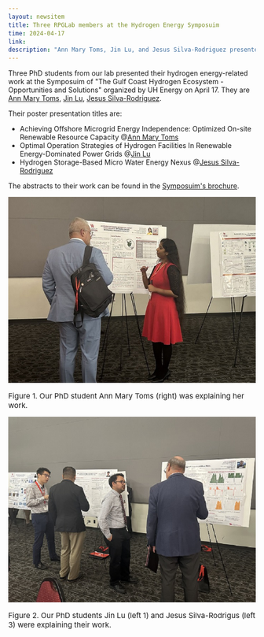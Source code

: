 ```yaml
---
layout: newsitem
title: Three RPGLab members at the Hydrogen Energy Symposuim 
time: 2024-04-17
link: 
description: "Ann Mary Toms, Jin Lu, and Jesus Silva-Rodriguez presented their hydrogen energy-related work at this Symposuim."
---
```


Three PhD students from our lab presented their hydrogen energy-related work at the Symposuim of "The Gulf Coast Hydrogen Ecosystem - Opportunities and Solutions" organized by UH Energy on April 17. They are <a href="/people/Ann-Mary-Toms" class="off" target="_blank">Ann Mary Toms</a>, <a href="/people/Jin-Lu" class="off" target="_blank">Jin Lu</a>, <a href="/people/Jesus-SilvaRodriguez" class="off" target="_blank">Jesus Silva-Rodriguez</a>.

Their poster presentation titles are:
* Achieving Offshore Microgrid Energy Independence: Optimized On-site Renewable Resource Capacity @<a href="/people/Ann-Mary-Toms" class="" target="_blank">Ann Mary Toms</a>
* Optimal Operation Strategies of Hydrogen Facilities In Renewable Energy-Dominated Power Grids @<a href="/people/Jin-Lu" class="" target="_blank">Jin Lu</a>
* Hydrogen Storage-Based Micro Water Energy Nexus @<a href="/people/Jesus-SilvaRodriguez" class="" target="_blank">Jesus Silva-Rodriguez</a>

The abstracts to their work can be found in the <a href="https://uh.edu/uh-energy-innovation/uh-energy/energy-symposium-series/2023-2024/hydrogen-ecosystem/_files/student-research-brochure.pdf" class="" target="_blank">Symposuim's brochure</a>.


![](/images/news/2024.04.17_UH-Energy_Hydrogen_Symposium/Ann_Mary_Toms.jpg)
<p></p>
<span class="text-figure-legend"  style="font-size:15px;">
Figure 1. Our PhD student Ann Mary Toms (right) was explaining her work.
</span>

![](/images/news/2024.04.17_UH-Energy_Hydrogen_Symposium/Jin_Lu_and_Jesus_Silva.jpg)
<p></p>
<span class="text-figure-legend"  style="font-size:15px;">
Figure 2. Our PhD students Jin Lu (left 1) and Jesus Silva-Rodrigus (left 3) were explaining their work.
</span>



<div class="bigspacer"></div>


